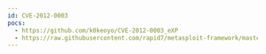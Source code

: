 ```yaml
---
id: CVE-2012-0003
pocs:
  - https://github.com/k0keoyo/CVE-2012-0003_eXP
  - https://raw.githubusercontent.com/rapid7/metasploit-framework/master/modules/exploits/windows/browser/ms12_004_midi.rb
---
```

